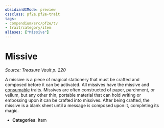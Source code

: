 ```yaml
---
obsidianUIMode: preview
cssclass: pf2e,pf2e-trait
tags:
- compendium/src/pf2e/tv
- trait/category/item
aliases: ["Missive"]
---
```

# Missive  
*Source: Treasure Vault p. 220*  

A missive is a piece of magical stationery that must be crafted and composed before it can be activated. All missives have the missive and [consumable](consumable.md "Consumable Item Trait") traits. Missives are often constructed of paper, parchment, or vellum, but any other thin, portable material that can hold writing or embossing upon it can be crafted into missives. After being crafted, the missive is a blank sheet until a message is composed upon it, completing its magic.

- **Categories**: Item